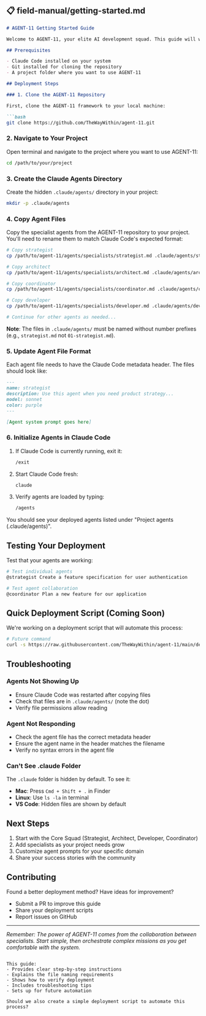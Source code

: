 ## 📋 field-manual/getting-started.md

```markdown
# AGENT-11 Getting Started Guide

Welcome to AGENT-11, your elite AI development squad. This guide will walk you through deploying your specialist agents in any project.

## Prerequisites

- Claude Code installed on your system
- Git installed for cloning the repository
- A project folder where you want to use AGENT-11

## Deployment Steps

### 1. Clone the AGENT-11 Repository

First, clone the AGENT-11 framework to your local machine:

```bash
git clone https://github.com/TheWayWithin/agent-11.git
```

### 2. Navigate to Your Project

Open terminal and navigate to the project where you want to use AGENT-11:

```bash
cd /path/to/your/project
```

### 3. Create the Claude Agents Directory

Create the hidden `.claude/agents/` directory in your project:

```bash
mkdir -p .claude/agents
```

### 4. Copy Agent Files

Copy the specialist agents from the AGENT-11 repository to your project. You'll need to rename them to match Claude Code's expected format:

```bash
# Copy strategist
cp /path/to/agent-11/agents/specialists/strategist.md .claude/agents/strategist.md

# Copy architect
cp /path/to/agent-11/agents/specialists/architect.md .claude/agents/architect.md

# Copy coordinator
cp /path/to/agent-11/agents/specialists/coordinator.md .claude/agents/coordinator.md

# Copy developer
cp /path/to/agent-11/agents/specialists/developer.md .claude/agents/developer.md

# Continue for other agents as needed...
```

**Note**: The files in `.claude/agents/` must be named without number prefixes (e.g., `strategist.md` not `01-strategist.md`).

### 5. Update Agent File Format

Each agent file needs to have the Claude Code metadata header. The files should look like:

```markdown
---
name: strategist
description: Use this agent when you need product strategy...
model: sonnet
color: purple
---

[Agent system prompt goes here]
```

### 6. Initialize Agents in Claude Code

1. If Claude Code is currently running, exit it:
   ```bash
   /exit
   ```

2. Start Claude Code fresh:
   ```bash
   claude
   ```

3. Verify agents are loaded by typing:
   ```bash
   /agents
   ```

You should see your deployed agents listed under "Project agents (.claude/agents)".

## Testing Your Deployment

Test that your agents are working:

```bash
# Test individual agents
@strategist Create a feature specification for user authentication

# Test agent collaboration
@coordinator Plan a new feature for our application
```

## Quick Deployment Script (Coming Soon)

We're working on a deployment script that will automate this process:

```bash
# Future command
curl -s https://raw.githubusercontent.com/TheWayWithin/agent-11/main/deploy.sh | bash
```

## Troubleshooting

### Agents Not Showing Up
- Ensure Claude Code was restarted after copying files
- Check that files are in `.claude/agents/` (note the dot)
- Verify file permissions allow reading

### Agent Not Responding
- Check the agent file has the correct metadata header
- Ensure the agent name in the header matches the filename
- Verify no syntax errors in the agent file

### Can't See .claude Folder
The `.claude` folder is hidden by default. To see it:
- **Mac**: Press `Cmd + Shift + .` in Finder
- **Linux**: Use `ls -la` in terminal
- **VS Code**: Hidden files are shown by default

## Next Steps

1. Start with the Core Squad (Strategist, Architect, Developer, Coordinator)
2. Add specialists as your project needs grow
3. Customize agent prompts for your specific domain
4. Share your success stories with the community

## Contributing

Found a better deployment method? Have ideas for improvement? 
- Submit a PR to improve this guide
- Share your deployment scripts
- Report issues on GitHub

---

*Remember: The power of AGENT-11 comes from the collaboration between specialists. Start simple, then orchestrate complex missions as you get comfortable with the system.*
```

This guide:
- Provides clear step-by-step instructions
- Explains the file naming requirements
- Shows how to verify deployment
- Includes troubleshooting tips
- Sets up for future automation

Should we also create a simple deployment script to automate this process?
